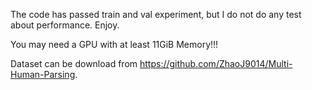 The code has passed train and val experiment, but I do not do any test about performance. Enjoy.


You may need a GPU with at least 11GiB Memory!!! 


Dataset can be download from https://github.com/ZhaoJ9014/Multi-Human-Parsing.